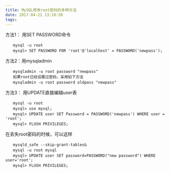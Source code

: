 ```yaml
---
title: MySQL修改root密码的多种方法
date: 2017-04-21 13:10:50
tags:
---
```


方法1： 用SET PASSWORD命令
```
　　mysql -u root
　　mysql> SET PASSWORD FOR 'root'@'localhost' = PASSWORD('newpass');
```
方法2：用mysqladmin
```
　　mysqladmin -u root password "newpass"
　　如果root已经设置过密码，采用如下方法
　　mysqladmin -u root password oldpass "newpass"
```
方法3： 用UPDATE直接编辑user表
```
　　mysql -u root
　　mysql> use mysql;
　　mysql> UPDATE user SET Password = PASSWORD('newpass') WHERE user = 'root';
　　mysql> FLUSH PRIVILEGES;
```
在丢失root密码的时候，可以这样
```
　　mysqld_safe --skip-grant-tables&
　　mysql -u root mysql
　　mysql> UPDATE user SET password=PASSWORD("new password") WHERE user='root';
　　mysql> FLUSH PRIVILEGES;
```